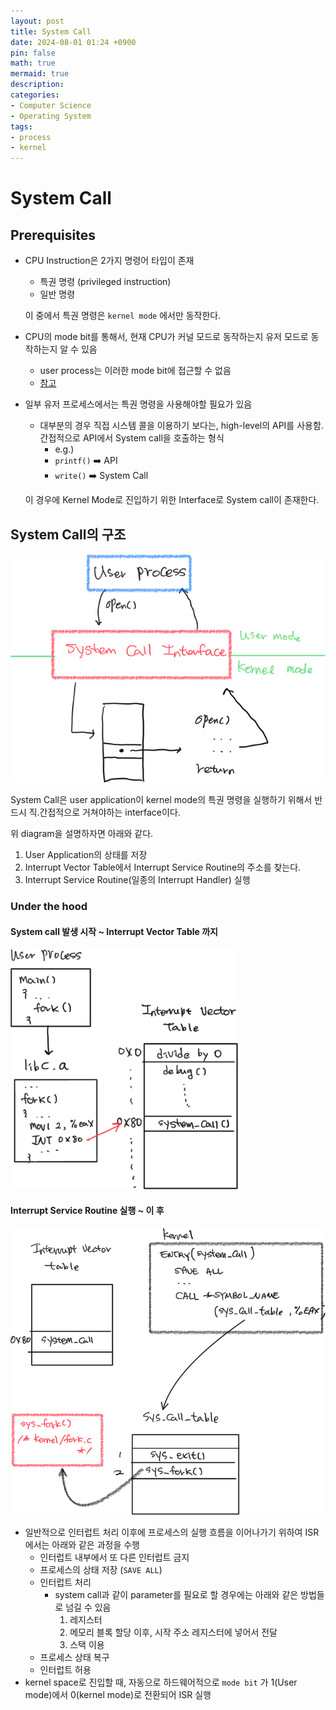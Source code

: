 ```yaml
---
layout: post
title: System Call
date: 2024-08-01 01:24 +0900
pin: false
math: true
mermaid: true
description:
categories:
- Computer Science
- Operating System
tags:
- process
- kernel
---
```

# System Call

## Prerequisites

* CPU Instruction은 2가지 명령어 타입이 존재

  * 특권 명령 (privileged instruction)
  * 일반 명령

  이 중에서 특권 명령은 `kernel mode` 에서만 동작한다. 

  

* CPU의 mode bit를 통해서, 현재 CPU가 커널 모드로 동작하는지 유저 모드로 동작하는지 알 수 있음

  * user process는 이러한 mode bit에 접근할 수 없음
  * [참고](https://stackoverflow.com/questions/17045169/how-does-kernel-protect-mode-bits-psw-from-being-modified-by-user-program)

  

* 일부 유저 프로세스에서는 특권 명령을 사용해야할 필요가 있음

  * 대부분의 경우 직접 시스템 콜을 이용하기 보다는, high-level의 API를 사용함. 간접적으로 API에서 System call을 호출하는 형식
    * e.g.)
    * `printf()`  ➡️ API 
    * `write()` ➡️ System Call
  
  이 경우에 Kernel Mode로 진입하기 위한 Interface로 System call이 존재한다.
  
  
  
  

## System Call의 구조

  

<img src="https://raw.githubusercontent.com/joonamin/UpicImageRepo/master/uPic/image-20240801230837815.png" alt="image-20240801230837815" style="zoom:80%;" />



System Call은 user application이 kernel mode의 특권 명령을 실행하기 위해서 반드시 직.간접적으로 거쳐야하는 interface이다.



위 diagram을 설명하자면 아래와 같다.

1. User Application의 상태를 저장
2. Interrupt Vector Table에서 Interrupt Service Routine의 주소를 찾는다.
3. Interrupt Service Routine(일종의 Interrupt Handler) 실행



### Under the hood

#### System call 발생 시작 ~ Interrupt Vector Table 까지

<img src="https://raw.githubusercontent.com/joonamin/UpicImageRepo/master/uPic/image-20240801231720418.png" alt="image-20240801231720418" style="zoom:80%;" />

#### Interrupt Service Routine 실행 ~ 이 후



<img src="https://raw.githubusercontent.com/joonamin/UpicImageRepo/master/uPic/image-20240801232538063.png" alt="image-20240801232538063" style="zoom:80%;" />



* 일반적으로 인터럽트 처리 이후에 프로세스의 실행 흐름을 이어나가기 위하여 ISR에서는 아래와 같은 과정을 수행
  * 인터럽트 내부에서 또 다른 인터럽트 금지
  * 프로세스의 상태 저장 (`SAVE ALL`)
  * 인터럽트 처리
    * system call과 같이 parameter를 필요로 할 경우에는 아래와 같은 방법들로 넘길 수 있음
      1. 레지스터
      2. 메모리 블록 할당 이후, 시작 주소 레지스터에 넣어서 전달
      3. 스택 이용
  * 프로세스 상태 복구
  * 인터럽트 허용
* kernel space로 진입할 때, 자동으로 하드웨어적으로 `mode bit` 가 1(User mode)에서 0(kernel mode)로 전환되어 ISR 실행
